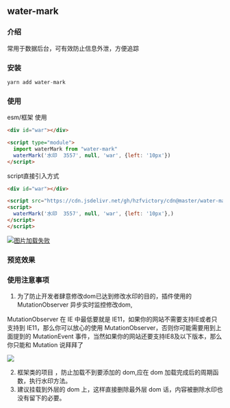 ## water-mark

### 介绍

常用于数据后台，可有效防止信息外泄，方便追踪

### 安装

```javascript
yarn add water-mark
```

### 使用

esm/框架 使用

```html
<div id="war"></div>

<script type="module">
  import waterMark from "water-mark"
  waterMark('水印  3557', null, 'war', {left: '10px'})
</script>
```

script直接引入方式
```html
<div id="war"></div>

<script src="https://cdn.jsdelivr.net/gh/hzfvictory/cdn@master/water-mark/index.js"></script>
<script>
  waterMark('水印  3557', null, 'war', {left: '10px'},)
</script>
</script>
```

<a href="https://tva1.sinaimg.cn/large/008i3skNly1gq0p32mtydj30ip09rdfy.jpg" target="_blank" rel="noopener noreferrer"><img src="https://tva1.sinaimg.cn/large/008i3skNly1gq0p32mtydj30ip09rdfy.jpg" alt='图片加载失败'></a>

### 预览效果

[]()

### 使用注意事项

1. 为了防止开发者肆意修改dom已达到修改水印的目的，插件使用的 MutationObserver 异步实时监控修改dom,

MutationObserver 在 IE 中最低要就是 IE11，如果你的网站不需要支持IE或者只支持到 IE11，那么你可以放心的使用 MutationObserver，否则你可能需要用到上面提到的 MutationEvent 事件，当然如果你的网站还要支持IE8及以下版本，那么你只能和 Mutation 说拜拜了

![](https://segmentfault.com/img/bV1NUJ?w=1257&h=325)

2. 框架类的项目 ，防止加载不到要添加的 dom,应在 dom 加载完成后的周期函数，执行水印方法。
3. 建议挂载到外层的 dom 上，这样直接删除最外层 dom 话，内容被删除水印也没有留下的必要。